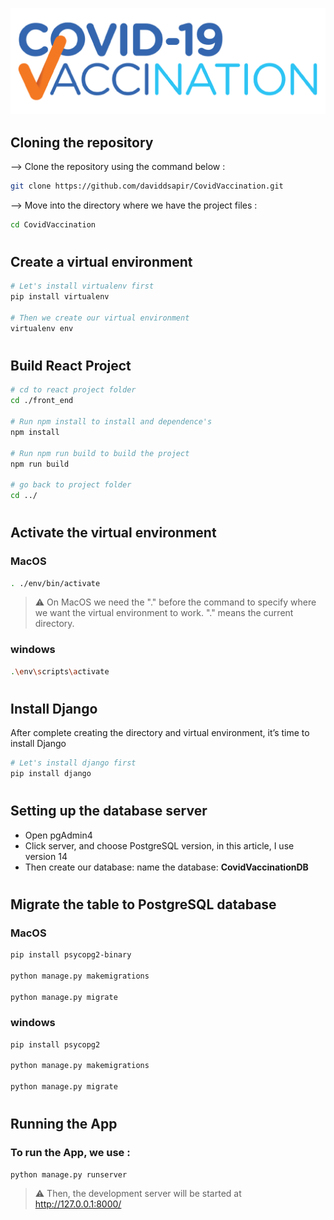 <div align="center">

![Alt text](front_end/src/Images/vaccination_icon.png "Optional title")

</div>

## Cloning the repository

--> Clone the repository using the command below :

```bash
git clone https://github.com/daviddsapir/CovidVaccination.git

```

--> Move into the directory where we have the project files :

```bash
cd CovidVaccination
```

#

## Create a virtual environment

```bash
# Let's install virtualenv first
pip install virtualenv

# Then we create our virtual environment
virtualenv env
```

#

## Build React Project

```bash
# cd to react project folder
cd ./front_end

# Run npm install to install and dependence's
npm install

# Run npm run build to build the project
npm run build

# go back to project folder
cd ../
```

#

## Activate the virtual environment

### MacOS

```bash
. ./env/bin/activate
```

> ⚠ On MacOS we need the "." before the command to specify where we want the virtual environment to work. "." means the current directory.

### windows

```bash
.\env\scripts\activate
```

#

## Install Django

After complete creating the directory and virtual environment, it’s time to install Django

```bash
# Let's install django first
pip install django
```

#

## Setting up the database server

<ul>
    <li>Open pgAdmin4</li>
    <li>Click server, and choose PostgreSQL version, in this article, I use version 14</li>
    <li>Then create our database: name the database: <b>CovidVaccinationDB</b></li>
</ul>

#

## Migrate the table to PostgreSQL database

### MacOS

```bash
pip install psycopg2-binary

python manage.py makemigrations

python manage.py migrate
```

### windows

```bash
pip install psycopg2

python manage.py makemigrations

python manage.py migrate
```

#

## Running the App

### To run the App, we use :

```bash
python manage.py runserver
```

> ⚠ Then, the development server will be started at http://127.0.0.1:8000/

#
